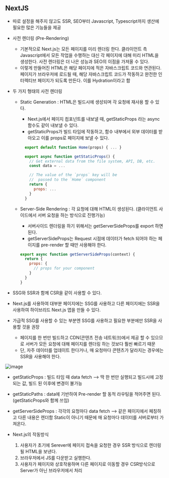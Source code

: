 ## NextJS

- 따로 설정을 해주지 않고도 SSR, SEO부터 Javascript, Typescript까지 생산에 필요한 많은 기능들을 제공
- 사전 렌더링 (Pre-Rendering)

  - 기본적으로 Next.js는 모든 페이지를 미리 렌더링 한다. 클라이언트 측 Javascript에서 모든 작업을 수행하는 대신
    각 페이지에 대해 미리 HTML을 생성한다. 사전 렌더링은 더 나은 성능과 SEO의 이점을 가져올 수 있다.
  - 이렇게 만들어진 HTML은 해당 페이지에 적은 자바스크립트 코드와 연관된다. 페이지가 브라우저에 로드될 때, 해당 자바스크립트 코드가 작동하고 완전한 인터렉티브 페이지가 되도록 만든다.
    이를 Hydration이라고 함

- 두 가지 형태의 사전 렌더링

  - Static Generation : HTML은 빌드시에 생성되며 각 요청에 재사용 할 수 있다.

    - Next.js에서 페이지 컴포넌트를 내보낼 때, getStaticProps 라는 async 함수도 같이 내보낼 수 있다.
    - getStaticProps가 빌드 타임에 작동하고, 함수 내부에서 외부 데이터를 받아오고 이를 props로 페이지에 보낼 수 있다.

    ```Javascript
      export default function Home(props) { ... }

      export async function getStaticProps() {
        // Get external data from the file system, API, DB, etc.
        const data = ...

        // The value of the `props` key will be
        //  passed to the `Home` component
        return {
          props: ...
        }
      }
    ```

  - Server-Side Rendering : 각 요청에 대해 HTML이 생성된다. (클라이언트 사이드에서 서버 요청을 하는 방식으로 진행가능)

    - 서버사이드 렌더링을 하기 위해서는 getServerSideProps를 export 하면 된다.
    - getServerSideProps는 Request 시점에 데이터가 fetch 되어야 하는 페이지를 pre-render 할 때만 사용해야 한다.

    ```Javascript
    export async function getServerSideProps(context) {
      return {
        props: {
          // props for your component
        }
      }
    }

    ```

- SSG와 SSR과 함께 CSR을 같이 사용할 수 있다.
- Next.js를 사용하여 대부분 페이지에는 SSG를 사용하고 다른 페이지에는 SSR을 사용하여 하이브리드 Next.js 앱을 만들 수 있다.

- 가급적 SSG를 사용할 수 있는 부분엔 SSG를 사용하고 필요한 부분에만 SSR을 사용할 것을 권장

  - 페이지를 한 번만 빌드하고 CDN(콘텐츠 전송 네트워크)에서 제공 할 수 있으므로 서버가 모든 요청에 대해 페이지를 렌더링 하는 것보다 훨씬 빠르기 때문
  - 단, 자주 데이터를 업데이트 한다거나, 매 요청마다 콘텐츠가 달라지는 경우에는 SSR을 사용해야 한다.

![image](https://user-images.githubusercontent.com/31474272/123185984-1bd38600-d4d2-11eb-81f7-6c581030659a.png)

- getStaticProps : 빌드 타임 때 data fetch --> 딱 한 번만 실행되고 빌드시에 고정되는 값, 빌드 된 이후에 변경이 불가능
- getStaticPaths : data에 기반하여 Pre-render 할 동적 라우팅을 적어주면 된다. (getStaticProps와 함께 쓰임)
- getServerSideProps : 각각의 요청마다 data fetch --> 같은 페이지에서 페칭하고 다른 내용은 렌더함 Static이 아니기 때문에 매 요청마다 데이터를 서버로부터 가져온다.

- Next.js의 작동방식

  1. 사용자가 초기에 Serever에 페이지 접속을 요청한 경우 SSR 방식으로 렌더링 될 HTML을 보낸다.
  2. 브라우저에서 JS를 다운받고 실행한다.
  3. 사용자가 페이지와 상호작용하며 다른 페이지로 이동할 경우 CSR방식으로 Server가 아닌 브라우저에서 처리
